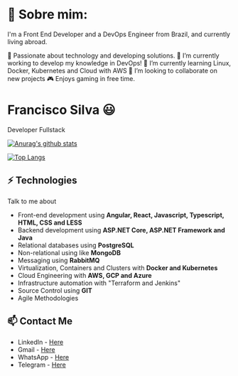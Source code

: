 # 💫 Sobre mim:

I'm a Front End Developer and a DevOps Engineer from Brazil, and currently living abroad. 

💜 Passionate about technology and developing solutions. 
🔭 I’m currently working to develop my knowledge in DevOps!
🌱 I’m currently learning Linux, Docker, Kubernetes and Cloud with AWS
👯 I’m looking to collaborate on new projects
🎮 Enjoys gaming in free time.

# Francisco Silva 😃
Developer Fullstack

[![Anurag's github stats](https://github-readme-stats.vercel.app/api?username=burntroll&count_private=true)](https://github.com/anuraghazra/github-readme-stats)

[![Top Langs](https://github-readme-stats.vercel.app/api/top-langs/?username=burntroll)](https://github.com/anuraghazra/github-readme-stats)

## ⚡ Technologies
Talk to me about
- Front-end development using **Angular, React, Javascript, Typescript, HTML, CSS and LESS**
- Backend development using **ASP.NET Core, ASP.NET Framework and Java**
- Relational databases using **PostgreSQL**
- Non-relational using like **MongoDB**
- Messaging using **RabbitMQ**
- Virtualization, Containers and Clusters with **Docker and Kubernetes**
- Cloud Engineering with **AWS, GCP and Azure**
- Infrastructure automation with "Terraform and Jenkins"
- Source Control using **GIT**
- Agile Methodologies

## 📫 Contact Me
- LinkedIn - [Here](https://www.linkedin.com/in/francisco-silva-dev/)
- Gmail - [Here](mailto:francisco.silva.dev@gmail.com)
- WhatsApp - [Here](https://api.whatsapp.com/send?phone=79855355415)
- Telegram - [Here](https://t.me/+79855355415)
